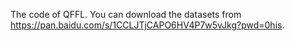 The code of QFFL. You can download the datasets from https://pan.baidu.com/s/1CCLJTjCAPO6HV4P7w5vJkg?pwd=0his.
